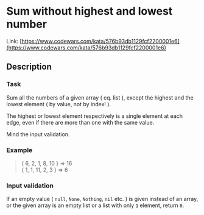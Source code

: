 # Sum without highest and lowest number

Link: [https://www.codewars.com/kata/576b93db1129fcf2200001e6](https://www.codewars.com/kata/576b93db1129fcf2200001e6)

## Description

### Task

Sum all the numbers of a given array ( cq. list ), except the highest and the lowest element ( by value, not by index! ).

The highest or lowest element respectively is a single element at each edge, even if there are more than one with the same value.

Mind the input validation.

### Example

> { 6, 2, 1, 8, 10 } => 16  
> { 1, 1, 11, 2, 3 } => 6

### Input validation

If an empty value ( `null`, `None`, `Nothing`, `nil` etc. ) is given instead of an array, or the given array is an empty list or a list with only `1` element, return `0`.
